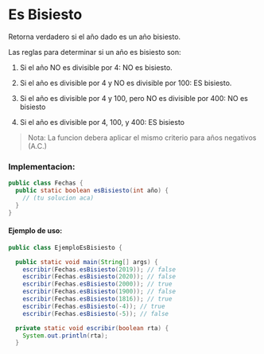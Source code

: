 Es Bisiesto
============

Retorna verdadero si el año dado es un año bisiesto.

Las reglas para determinar si un año es bisiesto son:

1. Si el año NO es divisible por 4: NO es bisiesto.

1. Si el año es divisible por 4 y NO es divisible por 100: ES bisiesto.

1. Si el año es divisible por 4 y 100, pero NO es divisible por 400: NO es bisiesto

1. Si el año es divisible por 4, 100, y 400: ES bisiesto

> Nota: La funcion debera aplicar el mismo criterio para años negativos (A.C.)

### Implementacion:

```java
public class Fechas {
  public static boolean esBisiesto(int año) {
    // (tu solucion aca)
  }
}
```

#### Ejemplo de uso:

```java
public class EjemploEsBisiesto {

  public static void main(String[] args) {
    escribir(Fechas.esBisiesto(2019)); // false
    escribir(Fechas.esBisiesto(2020)); // false
    escribir(Fechas.esBisiesto(2000)); // true
    escribir(Fechas.esBisiesto(1900)); // false
    escribir(Fechas.esBisiesto(1816)); // true
    escribir(Fechas.esBisiesto(-4)); // true
    escribir(Fechas.esBisiesto(-5)); // false

  private static void escribir(boolean rta) {
    System.out.println(rta);
  }
